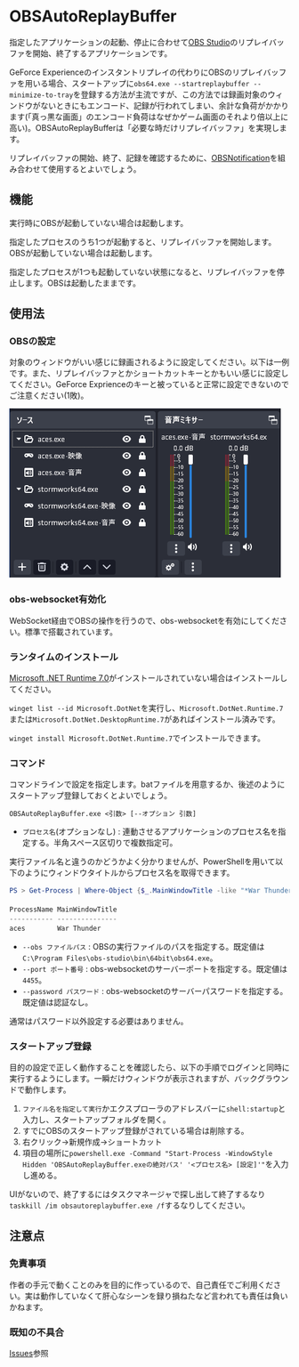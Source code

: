 # OBSAutoReplayBuffer

指定したアプリケーションの起動、停止に合わせて[OBS Studio](https://github.com/obsproject/obs-studio)のリプレイバッファを開始、終了するアプリケーションです。

GeForce Experienceのインスタントリプレイの代わりにOBSのリプレイバッファを用いる場合、スタートアップに`obs64.exe --startreplaybuffer --minimize-to-tray`を登録する方法が主流ですが、この方法では録画対象のウィンドウがないときにもエンコード、記録が行われてしまい、余計な負荷がかかります(「真っ黒な画面」のエンコード負荷はなぜかゲーム画面のそれより倍以上に高い)。OBSAutoReplayBufferは「必要な時だけリプレイバッファ」を実現します。

リプレイバッファの開始、終了、記録を確認するために、[OBSNotification](https://gist.github.com/OER1057/86fe13dc46704fd940ac14ebd5ceaf95#file-obsnotification-md)を組み合わせて使用するとよいでしょう。

## 機能

実行時にOBSが起動していない場合は起動します。

指定したプロセスのうち1つが起動すると、リプレイバッファを開始します。OBSが起動していない場合は起動します。

指定したプロセスが1つも起動していない状態になると、リプレイバッファを停止します。OBSは起動したままです。

## 使用法

### OBSの設定

対象のウィンドウがいい感じに録画されるように設定してください。以下は一例です。また、リプレイバッファとかショートカットキーとかもいい感じに設定してください。GeForce Exprienceのキーと被っていると正常に設定できないのでご注意ください(1敗)。

![ソースとして、aces.exe, stormworks64.exeそれぞれのゲームキャプチャとアプリケーション音声キャプチャを設定しています。](README.files/OBSSources.png)

### obs-websocket有効化

WebSocket経由でOBSの操作を行うので、obs-websocketを有効にしてください。標準で搭載されています。

### ランタイムのインストール

[Microsoft .NET Runtime 7.0](https://dotnet.microsoft.com/ja-jp/download/dotnet/7.0)がインストールされていない場合はインストールしてください。

`winget list --id Microsoft.DotNet`を実行し、`Microsoft.DotNet.Runtime.7`または`Microsoft.DotNet.DesktopRuntime.7`があればインストール済みです。

`winget install Microsoft.DotNet.Runtime.7`でインストールできます。

### コマンド

コマンドラインで設定を指定します。batファイルを用意するか、後述のようにスタートアップ登録しておくとよいでしょう。

```
OBSAutoReplayBuffer.exe <引数> [--オプション 引数]
```

- `プロセス名`(オプションなし) : 連動させるアプリケーションのプロセス名を指定する。半角スペース区切りで複数指定可。

実行ファイル名と違うのかどうかよく分かりませんが、PowerShellを用いて以下のようにウィンドウタイトルからプロセス名を取得できます。

```powershell
PS > Get-Process | Where-Object {$_.MainWindowTitle -like "*War Thunder*"} | Select-Object ProcessName,MainWindowTitle

ProcessName MainWindowTitle
----------- ---------------
aces        War Thunder
```

- `--obs ファイルパス` : OBSの実行ファイルのパスを指定する。既定値は`C:\Program Files\obs-studio\bin\64bit\obs64.exe`。
- `--port ポート番号` : obs-websocketのサーバーポートを指定する。既定値は`4455`。
- `--password パスワード` : obs-websocketのサーバーパスワードを指定する。既定値は認証なし。

通常はパスワード以外設定する必要はありません。

### スタートアップ登録

目的の設定で正しく動作することを確認したら、以下の手順でログインと同時に実行するようにします。一瞬だけウィンドウが表示されますが、バックグラウンドで動作します。

1. `ファイル名を指定して実行`かエクスプローラのアドレスバーに`shell:startup`と入力し、スタートアップフォルダを開く。
2. すでにOBSのスタートアップ登録がされている場合は削除する。
3. 右クリック→新規作成→ショートカット
4. 項目の場所に`powershell.exe -Command "Start-Process -WindowStyle Hidden 'OBSAutoReplayBuffer.exeの絶対パス' '<プロセス名> [設定]'"`を入力し進める。

UIがないので、終了するにはタスクマネージャで探し出して終了するなり`taskkill /im obsautoreplaybuffer.exe /f`するなりしてください。

## 注意点

### 免責事項

作者の手元で動くことのみを目的に作っているので、自己責任でご利用ください。実は動作していなくて肝心なシーンを録り損ねたなど言われても責任は負いかねます。

### 既知の不具合

[Issues](https://github.com/OER1057/OBSAutoReplayBuffer/issues)参照